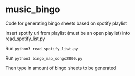 # music_bingo
Code for generating bingo sheets based on spotify playlist

Insert spotify uri from playlist (must be an open playlist) into read_spotify_list.py <br>

Run 
    ```python3 read_spotify_list.py``` <br>

Run
    ```python3 bingo_map_songs2000.py``` <br>
    
Then type in amount of bingo sheets to be generated
